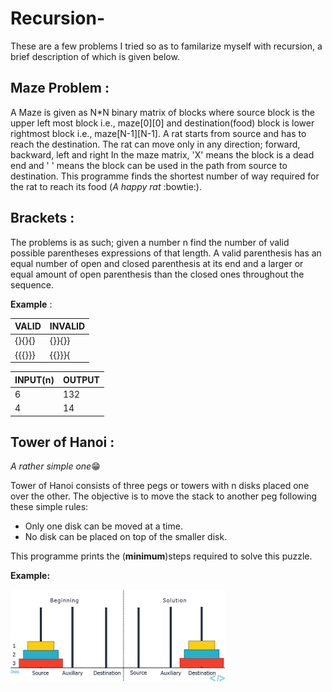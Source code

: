 # Recursion-
  These are a few problems I tried so as to familarize myself with recursion, a brief description of which is given below.

## Maze Problem :
 A Maze is given as N*N binary matrix of blocks where source block is the upper left most block i.e., maze[0][0] and destination(food) block is lower rightmost block i.e., maze[N-1][N-1]. A rat starts from source and has to reach the destination. The rat can move only in any direction; forward, backward, left and right
In the maze matrix, 'X' means the block is a dead end and ' ' means the block can be used in the path from source to destination.
This programme finds the shortest number of way required for the rat to reach its food (*A happy rat* :bowtie:).

## Brackets :
The problems is as such; given a number n find the number of valid possible parentheses expressions of that length.
A valid parenthesis has an equal number of open and closed parenthesis at its end and a larger or equal amount of open parenthesis than the closed ones throughout the sequence.

**Example** :


VALID | INVALID
------------ | -------------
{}{}{} | {}}{}}
{{{}}} | {{}}}{


INPUT(n) | OUTPUT
------------ | -------------
6 | 132
4 | 14


## Tower of Hanoi :
*A rather simple one*:grin:

 Tower of Hanoi consists of three pegs or towers with n disks placed one over the other. The objective is to move the stack to another peg following these simple rules:
- Only one disk can be moved at a time.
- No disk can be placed on top of the smaller disk.

This programme prints the (**minimum**)steps required to solve this puzzle. 

**Example:**

![GitHub Logo](/images.png)
